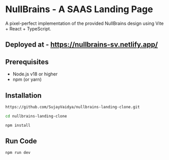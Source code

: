 # NullBrains - A SAAS Landing Page

A pixel-perfect implementation of the provided NullBrains design using Vite + React + TypeScript.

## Deployed at - https://nullbrains-sv.netlify.app/

## Prerequisites

- Node.js v18 or higher  
- npm (or yarn)

## Installation

```bash
https://github.com/SujayVaidya/nullbrains-landing-clone.git

cd nullbrains-landing-clone

npm install
```

## Run Code

```bash
npm run dev
```